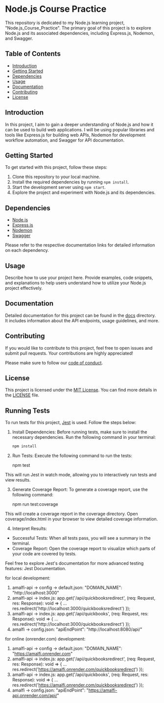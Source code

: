 # Node.js Course Practice

This repository is dedicated to my Node.js learning project, "Node.js_Course_Practice". The primary goal of this project is to explore Node.js and its associated dependencies, including Express.js, Nodemon, and Swagger.

## Table of Contents

- [Introduction](#introduction)
- [Getting Started](#getting-started)
- [Dependencies](#dependencies)
- [Usage](#usage)
- [Documentation](#documentation)
- [Contributing](#contributing)
- [License](#license)

## Introduction

In this project, I aim to gain a deeper understanding of Node.js and how it can be used to build web applications. I will be using popular libraries and tools like Express.js for building web APIs, Nodemon for development workflow automation, and Swagger for API documentation.

## Getting Started

To get started with this project, follow these steps:

1. Clone this repository to your local machine.
2. Install the required dependencies by running `npm install`.
3. Start the development server using `npm start`.
4. Explore the project and experiment with Node.js and its dependencies.

## Dependencies

- [Node.js](https://nodejs.org/)
- [Express.js](https://expressjs.com/)
- [Nodemon](https://nodemon.io/)
- [Swagger](https://swagger.io/)

Please refer to the respective documentation links for detailed information on each dependency.

## Usage

Describe how to use your project here. Provide examples, code snippets, and explanations to help users understand how to utilize your Node.js project effectively.

## Documentation

Detailed documentation for this project can be found in the [docs](./docs) directory. It includes information about the API endpoints, usage guidelines, and more.

## Contributing

If you would like to contribute to this project, feel free to open issues and submit pull requests. Your contributions are highly appreciated!

Please make sure to follow our [code of conduct](CODE_OF_CONDUCT.md).

## License

This project is licensed under the [MIT License](LICENSE). You can find more details in the [LICENSE](LICENSE) file.

## Running Tests

To run tests for this project, [Jest](https://jestjs.io/) is used. Follow the steps below:

1. Install Dependencies: Before running tests, make sure to install the necessary dependencies. Run the following command in your terminal:

   ```bash
   npm install

2. Run Tests: Execute the following command to run the tests:

    npm test

  This will run Jest in watch mode, allowing you to interactively run tests and view results.

3. Generate Coverage Report: To generate a coverage report, use the following command:

    npm run test:coverage

  This will create a coverage report in the coverage directory. Open coverage/index.html in your browser to view detailed coverage information.

4. Interpret Results:

  - Successful Tests: When all tests pass, you will see a summary in the terminal.
  - Coverage Report: Open the coverage report to visualize which parts of your code are covered by tests.

Feel free to explore Jest's documentation for more advanced testing features: Jest Documentation.

for local development:
1) amalfi-api -> config -> default.json: "DOMAIN_NAME": "http://localhost:3000"
2) amalfi-api -> index.js: app.get('/api/quickbooksredirect', (req: Request, res: Response): void => { ... res.redirect('http://localhost:3000/quickbooksredirect') });
3) amalfi-api -> index.js: app.get('/api/quickbooks', (req: Request, res: Response): void => { ... res.redirect('http://localhost:3000/quickbooksredirect') });
4) amalfi -> config.json: "apiEndPoint": "http://localhost:8080/api/"

for online (onrender.com) development:
1) amalfi-api -> config -> default.json: "DOMAIN_NAME": "https://amalfi.onrender.com"
2) amalfi-api -> index.js: app.get('/api/quickbooksredirect', (req: Request, res: Response): void => { ... res.redirect('https://amalfi.onrender.com/quickbooksredirect') });
3) amalfi-api -> index.js: app.get('/api/quickbooks', (req: Request, res: Response): void => { ... res.redirect('https://amalfi.onrender.com/quickbooksredirect') });
4) amalfi -> config.json: "apiEndPoint": "https://amalfi-api.onrender.com/api/"

